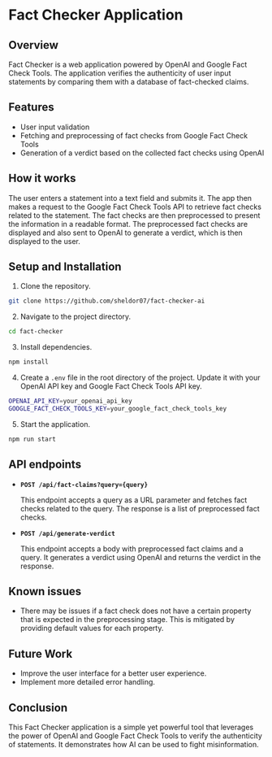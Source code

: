# Fact Checker Application

## Overview
Fact Checker is a web application powered by OpenAI and Google Fact Check Tools. The application verifies the authenticity of user input statements by comparing them with a database of fact-checked claims.

## Features

- User input validation
- Fetching and preprocessing of fact checks from Google Fact Check Tools
- Generation of a verdict based on the collected fact checks using OpenAI

## How it works

The user enters a statement into a text field and submits it. The app then makes a request to the Google Fact Check Tools API to retrieve fact checks related to the statement. The fact checks are then preprocessed to present the information in a readable format. The preprocessed fact checks are displayed and also sent to OpenAI to generate a verdict, which is then displayed to the user.

## Setup and Installation

1. Clone the repository.

```bash
git clone https://github.com/sheldor07/fact-checker-ai
```

2. Navigate to the project directory.

```bash
cd fact-checker
```

3. Install dependencies.

```bash
npm install
```

4. Create a `.env` file in the root directory of the project. Update it with your OpenAI API key and Google Fact Check Tools API key.

```bash
OPENAI_API_KEY=your_openai_api_key
GOOGLE_FACT_CHECK_TOOLS_KEY=your_google_fact_check_tools_key
```

5. Start the application.

```bash
npm run start
```

## API endpoints

- **`POST /api/fact-claims?query={query}`**

  This endpoint accepts a query as a URL parameter and fetches fact checks related to the query. The response is a list of preprocessed fact checks.

- **`POST /api/generate-verdict`**

  This endpoint accepts a body with preprocessed fact claims and a query. It generates a verdict using OpenAI and returns the verdict in the response.

## Known issues

- There may be issues if a fact check does not have a certain property that is expected in the preprocessing stage. This is mitigated by providing default values for each property.

## Future Work

- Improve the user interface for a better user experience.
- Implement more detailed error handling.

## Conclusion

This Fact Checker application is a simple yet powerful tool that leverages the power of OpenAI and Google Fact Check Tools to verify the authenticity of statements. It demonstrates how AI can be used to fight misinformation.
